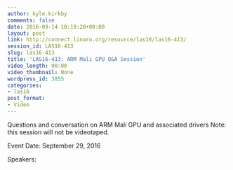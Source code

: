 ```yaml
---
author: kyle.kirkby
comments: false
date: 2016-09-14 10:19:20+00:00
layout: post
link: http://connect.linaro.org/resource/las16/las16-413/
session_id: LAS16-413
slug: las16-413
title: 'LAS16-413: ARM Mali GPU Q&A Session'
video_length: 00:00
video_thumbnail: None
wordpress_id: 3855
categories:
- las16
post_format:
- Video
---
```


Questions and conversation on ARM Mali GPU and associated drivers    Note: this session will not be videotaped.

Event Date: September 29, 2016

Speakers: 
